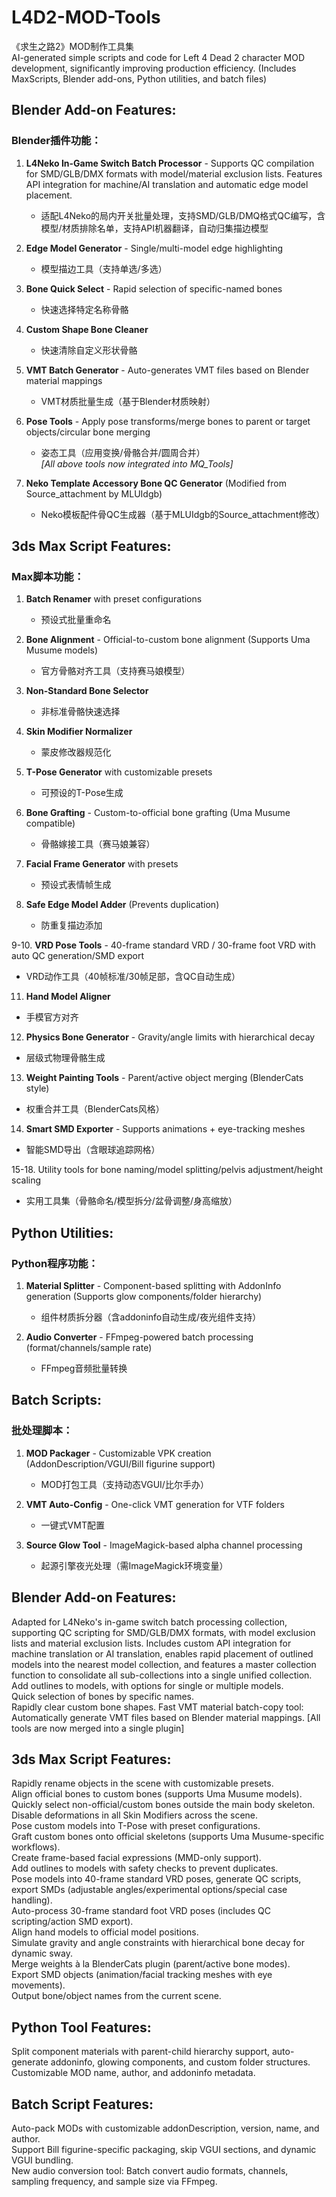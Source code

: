 # L4D2-MOD-Tools  
《求生之路2》MOD制作工具集  
AI-generated simple scripts and code for Left 4 Dead 2 character MOD development, significantly improving production efficiency. (Includes MaxScripts, Blender add-ons, Python utilities, and batch files)  

## Blender Add-on Features:  
### Blender插件功能：  
1. **L4Neko In-Game Switch Batch Processor** - Supports QC compilation for SMD/GLB/DMX formats with model/material exclusion lists. Features API integration for machine/AI translation and automatic edge model placement.  
   - 适配L4Neko的局内开关批量处理，支持SMD/GLB/DMQ格式QC编写，含模型/材质排除名单，支持API机器翻译，自动归集描边模型  

2. **Edge Model Generator** - Single/multi-model edge highlighting  
   - 模型描边工具（支持单选/多选）  

3. **Bone Quick Select** - Rapid selection of specific-named bones  
   - 快速选择特定名称骨骼  

4. **Custom Shape Bone Cleaner**  
   - 快速清除自定义形状骨骼  

5. **VMT Batch Generator** - Auto-generates VMT files based on Blender material mappings  
   - VMT材质批量生成（基于Blender材质映射）  

6. **Pose Tools** - Apply pose transforms/merge bones to parent or target objects/circular bone merging  
   - 姿态工具（应用变换/骨骼合并/圆周合并）  
   *[All above tools now integrated into MQ_Tools]*  

7. **Neko Template Accessory Bone QC Generator** (Modified from Source_attachment by MLUIdgb)  
   - Neko模板配件骨QC生成器（基于MLUIdgb的Source_attachment修改）  

## 3ds Max Script Features:  
### Max脚本功能：  
1. **Batch Renamer** with preset configurations  
   - 预设式批量重命名  

2. **Bone Alignment** - Official-to-custom bone alignment (Supports Uma Musume models)  
   - 官方骨骼对齐工具（支持赛马娘模型）  

3. **Non-Standard Bone Selector**  
   - 非标准骨骼快速选择  

4. **Skin Modifier Normalizer**  
   - 蒙皮修改器规范化  

5. **T-Pose Generator** with customizable presets  
   - 可预设的T-Pose生成  

6. **Bone Grafting** - Custom-to-official bone grafting (Uma Musume compatible)  
   - 骨骼嫁接工具（赛马娘兼容）  

7. **Facial Frame Generator** with presets  
   - 预设式表情帧生成  

8. **Safe Edge Model Adder** (Prevents duplication)  
   - 防重复描边添加  

9-10. **VRD Pose Tools** - 40-frame standard VRD / 30-frame foot VRD with auto QC generation/SMD export  
   - VRD动作工具（40帧标准/30帧足部，含QC自动生成）  

11. **Hand Model Aligner**  
   - 手模官方对齐  

12. **Physics Bone Generator** - Gravity/angle limits with hierarchical decay  
   - 层级式物理骨骼生成  

13. **Weight Painting Tools** - Parent/active object merging (BlenderCats style)  
   - 权重合并工具（BlenderCats风格）  

14. **Smart SMD Exporter** - Supports animations + eye-tracking meshes  
   - 智能SMD导出（含眼球追踪网格）  

15-18. Utility tools for bone naming/model splitting/pelvis adjustment/height scaling  
   - 实用工具集（骨骼命名/模型拆分/盆骨调整/身高缩放）  

## Python Utilities:  
### Python程序功能：  
1. **Material Splitter** - Component-based splitting with AddonInfo generation (Supports glow components/folder hierarchy)  
   - 组件材质拆分器（含addoninfo自动生成/夜光组件支持）  

2. **Audio Converter** - FFmpeg-powered batch processing (format/channels/sample rate)  
   - FFmpeg音频批量转换  

## Batch Scripts:  
### 批处理脚本：  
1. **MOD Packager** - Customizable VPK creation (AddonDescription/VGUI/Bill figurine support)  
   - MOD打包工具（支持动态VGUI/比尔手办）  

2. **VMT Auto-Config** - One-click VMT generation for VTF folders  
   - 一键式VMT配置  

3. **Source Glow Tool** - ImageMagick-based alpha channel processing  
   - 起源引擎夜光处理（需ImageMagick环境变量）  


## Blender Add-on Features:  
Adapted for L4Neko's in-game switch batch processing collection, supporting QC scripting for SMD/GLB/DMX formats, with model exclusion lists and material exclusion lists. Includes custom API integration for machine translation or AI translation, enables rapid placement of outlined models into the nearest model collection, and features a master collection function to consolidate all sub-collections into a single unified collection.
Add outlines to models, with options for single or multiple models.  
Quick selection of bones by specific names.  
Rapidly clear custom bone shapes.
Fast VMT material batch-copy tool: Automatically generate VMT files based on Blender material mappings.
[All tools are now merged into a single plugin]

## 3ds Max Script Features:  
Rapidly rename objects in the scene with customizable presets.  
Align official bones to custom bones (supports Uma Musume models).  
Quickly select non-official/custom bones outside the main body skeleton.  
Disable deformations in all Skin Modifiers across the scene.  
Pose custom models into T-Pose with preset configurations.  
Graft custom bones onto official skeletons (supports Uma Musume-specific workflows).  
Create frame-based facial expressions (MMD-only support).  
Add outlines to models with safety checks to prevent duplicates.  
Pose models into 40-frame standard VRD poses, generate QC scripts, export SMDs (adjustable angles/experimental options/special case handling).  
Auto-process 30-frame standard foot VRD poses (includes QC scripting/action SMD export).  
Align hand models to official model positions.  
Simulate gravity and angle constraints with hierarchical bone decay for dynamic sway.  
Merge weights à la BlenderCats plugin (parent/active bone modes).  
Export SMD objects (animation/facial tracking meshes with eye movements).  
Output bone/object names from the current scene.  

## Python Tool Features:  
Split component materials with parent-child hierarchy support, auto-generate addoninfo, glowing components, and custom folder structures.  
Customizable MOD name, author, and addoninfo metadata. 

## Batch Script Features:  
Auto-pack MODs with customizable addonDescription, version, name, and author.  
Support Bill figurine-specific packaging, skip VGUI sections, and dynamic VGUI bundling.  
New audio conversion tool: Batch convert audio formats, channels, sampling frequency, and sample size via FFmpeg.
